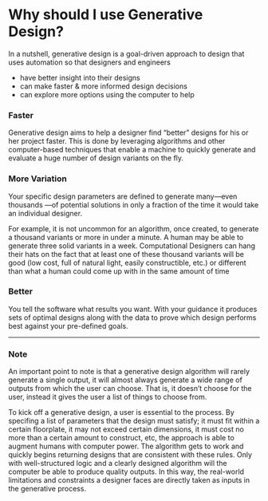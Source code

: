 # Why should I use Generative Design?

In a nutshell, generative design is a goal-driven approach to design that uses automation so that designers and engineers
* have better insight into their designs
* can make faster & more informed design decisions 
* can explore more options using the computer to help




### Faster
Generative design aims to help a designer find “better” designs for his or her project faster. This is done by leveraging algorithms and other computer-based techniques that enable a machine to quickly generate and evaluate a huge number of design variants on the fly. 

### More Variation
Your specific design parameters are defined to generate many—even thousands —of potential solutions in only a fraction of the time it would take an individual designer.

For example, it is not uncommon for an algorithm, once created, to generate a thousand variants or more in under a minute. A human may be able to generate three solid variants in a week. Computational Designers can hang their hats  on the fact that at least one of these thousand variants will be good (low cost, full of natural light, easily constructible, etc.) or different than what a human could come up with in the same amount of time

### Better
You tell the software what results you want. With your guidance it produces sets of optimal designs along with the data to prove which design performs best against your pre-defined goals. 

---
### Note
An important point to note is that a generative design algorithm will rarely generate a single output, it will almost always generate a wide range of outputs from which the user can choose. That is, it doesn’t choose for the user, instead it gives the user a list of things to choose from.  
 
To kick off a generative design, a user is essential to the process. By specifing a list of parameters that the design must satisfy; it must fit within a certain floorplate, it may not exceed certain dimensions, it must cost no more than a certain amount to construct, etc, the approach is able to augment humans with computer power. The algorithm gets to work and quickly begins returning designs that are consistent with these rules. Only with well-structured logic and a clearly designed algorithm will the computer be able to produce quality outputs. In this way, the real-world limitations and constraints a designer faces are directly taken as inputs in the generative process.
